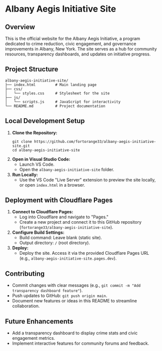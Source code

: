 # Albany Aegis Initiative Site

## Overview
This is the official website for the Albany Aegis Initiative, a program dedicated to crime reduction, civic engagement, and governance improvements in Albany, New York. The site serves as a hub for community resources, transparency dashboards, and updates on initiative progress.

## Project Structure
```
albany-aegis-initiative-site/
├── index.html         # Main landing page
├── css/
│   └── styles.css     # Stylesheet for the site
├── js/
│   └── scripts.js     # JavaScript for interactivity
└── README.md          # Project documentation
```

## Local Development Setup
1. **Clone the Repository:**
   ```
   git clone https://github.com/fortorange33/albany-aegis-initiative-site.git
   cd albany-aegis-initiative-site
   ```
2. **Open in Visual Studio Code:**
   - Launch VS Code.
   - Open the `albany-aegis-initiative-site` folder.
3. **Run Locally:**
   - Use the VS Code "Live Server" extension to preview the site locally, or open `index.html` in a browser.

## Deployment with Cloudflare Pages
1. **Connect to Cloudflare Pages:**
   - Log into Cloudflare and navigate to "Pages."
   - Create a new project and connect it to this GitHub repository (`fortorange33/albany-aegis-initiative-site`).
2. **Configure Build Settings:**
   - Build command: Leave blank (static site).
   - Output directory: `/` (root directory).
3. **Deploy:**
   - Deploy the site. Access it via the provided Cloudflare Pages URL (e.g., `albany-aegis-initiative-site.pages.dev`).

## Contributing
- Commit changes with clear messages (e.g., `git commit -m "Add transparency dashboard feature"`).
- Push updates to GitHub: `git push origin main`.
- Document new features or ideas in this README to streamline collaboration.

## Future Enhancements
- Add a transparency dashboard to display crime stats and civic engagement metrics.
- Implement interactive features for community forums and feedback.
